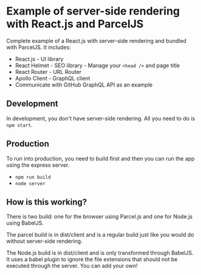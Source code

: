 # Example of server-side rendering with React.js and ParcelJS

Complete example of a React.js with server-side rendering and bundled with ParcelJS. It includes:

- React.js - UI library
- React Helmet - SEO library - Manage your `<head />` and page title
- React Router - URL Router
- Apollo Client - GraphQL client
- Communicate with GitHub GraphQL API as an example

## Development
In development, you don't have server-side rendering. All you need to do is `npm start`.

## Production
To run into production, you need to build first and then you can run the app using the express server.

 - `npm run build`
 - `node server`

 ## How is this working?
 There is two build: one for the browser using Parcel.js and one for Node.js using BabelJS.

 The parcel build is in dist/client and is a regular build just like you would do without server-side rendering.

 The Node.js build is in dist/client and is only transformed through BabelJS. It uses a babel plugin to ignore the file extensions that should not be executed through the server. You can add your own!
